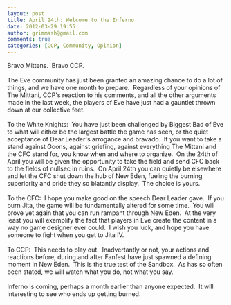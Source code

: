 ```yaml
---
layout: post
title: April 24th: Welcome to the Inferno
date: 2012-03-29 19:55
author: grimmash@gmail.com
comments: true
categories: [CCP, Community, Opinion]
---
```

Bravo Mittens. &nbsp;Bravo CCP.<br /><br />The Eve community has just been granted an amazing chance to do a lot of things, and we have one month to prepare. &nbsp;Regardless of your opinions of The Mittani, CCP's reaction to his comments, and all the other arguments made in the last week, the players of Eve have just had a gauntlet thrown down at our collective feet.<br /><br />To the White Knights: &nbsp;You have just been challenged by Biggest Bad of Eve to what will either be the largest battle the game has seen, or the quiet acceptance of Dear Leader's arrogance and bravado. &nbsp;If you want to take a stand against Goons, against griefing, against everything The Mittani and the CFC stand for, you know when and where to organize. &nbsp;On the 24th of April you will be given the opportunity to take the field and send CFC back to the fields of nullsec in ruins. &nbsp;On April 24th you can quietly be elsewhere and let the CFC shut down the hub of New Eden, fueling the burning superiority and pride they so blatantly display. &nbsp;The choice is yours.<br /><br />To the CFC: &nbsp;I hope you make good on the speech Dear Leader gave. &nbsp;If you burn Jita, the game will be fundamentally altered for some time. &nbsp;You will prove yet again that you can run rampant through New Eden. &nbsp;At the very least you will exemplify the fact that players in Eve create the content in a way no game designer ever could. &nbsp;I wish you luck, and hope you have someone to fight when you get to Jita IV.<br /><br />To CCP: &nbsp;This needs to play out. &nbsp;Inadvertantly or not, your actions and reactions before, during and after Fanfest have just spawned a defining moment in New Eden. &nbsp;This is the true test of the Sandbox. &nbsp;As has so often been stated, we will watch what you do, not what you say.<br /><br />Inferno is coming, perhaps a month earlier than anyone expected. &nbsp;It will interesting to see who ends up getting burned.
